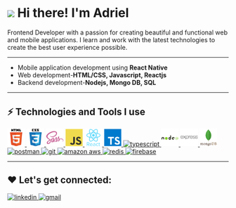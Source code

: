 <h1 align="left"> <img src = "https://raw.githubusercontent.com/MartinHeinz/MartinHeinz/master/wave.gif" width = 30px> Hi there! I'm Adriel </h1>
Frontend Developer with a passion for creating beautiful and functional web and mobile applications. I learn and work with the latest technologies to create the best user experience possible.

---

- Mobile application development using **React Native**
- Web development-**HTML/CSS, Javascript, Reactjs**
- Backend development-**Nodejs, Mongo DB, SQL**

---

<h2 align="left">⚡ Technologies and Tools I use </h2>
<p align="left">
    <a href="https://www.w3.org/html/" target="_blank"> <img src="https://raw.githubusercontent.com/devicons/devicon/master/icons/html5/html5-original-wordmark.svg" alt="html5" width="40" height="40"/> </a>
    <a href="https://www.w3schools.com/css/" target="_blank"> <img src="https://raw.githubusercontent.com/devicons/devicon/master/icons/css3/css3-original-wordmark.svg" alt="css3" width="40" height="40"/> </a>
<a href="https://sass-lang.com" target="_blank"> <img src="https://raw.githubusercontent.com/devicons/devicon/master/icons/sass/sass-original.svg" alt="sass" width="40" height="40"/> </a>
    <a href="https://developer.mozilla.org/en-US/docs/Web/JavaScript" target="_blank"> <img src="https://raw.githubusercontent.com/devicons/devicon/master/icons/javascript/javascript-original.svg" alt="javascript" width="40" height="40"/> </a>
<a href="https://reactjs.org/" target="_blank"> <img src="https://raw.githubusercontent.com/devicons/devicon/master/icons/react/react-original-wordmark.svg" alt="react" width="40" height="40"/> </a>
    <a href="https://www.typescriptlang.org/" target="_blank" rel="noreferrer"> <img src="https://raw.githubusercontent.com/devicons/devicon/master/icons/typescript/typescript-original.svg" alt="typescript" width="40" height="40"/> </a> <a href="https://nextjs.org/" target="_blank" rel="noreferrer"> <img src="https://cdn.jsdelivr.net/gh/devicons/devicon/icons/nextjs/nextjs-original.svg" alt="typescript" width="40" height="40"/> </a>
<a href="https://nodejs.org" target="_blank"> <img src="https://raw.githubusercontent.com/devicons/devicon/master/icons/nodejs/nodejs-original-wordmark.svg" alt="nodejs" width="40" height="40"/> </a>
    <a href="https://expressjs.com" target="_blank"> <img src="https://raw.githubusercontent.com/devicons/devicon/master/icons/express/express-original-wordmark.svg" alt="express" width="40" height="40"/> </a>
    <a href="https://www.mongodb.com/" target="_blank"> <img src="https://raw.githubusercontent.com/devicons/devicon/master/icons/mongodb/mongodb-original-wordmark.svg" alt="mongodb" width="40" height="40"/> </a>
<a href="https://www.postman.com/" target="_blank"> <img src="https://www.vectorlogo.zone/logos/getpostman/getpostman-icon.svg" alt="postman" width="40" height="40"/> </a>
<a href="https://git-scm.com/" target="_blank"> <img src="https://www.vectorlogo.zone/logos/git-scm/git-scm-icon.svg" alt="git" width="40" height="40"/> </a>
<a href="https://azure.microsoft.com/en-us/" target="_blank"> <img src="https://www.vectorlogo.zone/logos/amazon_aws/amazon_aws-ar21.svg" alt="amazon aws" width="40" height="40"/> </a>
 <a href="https://cloud.google.com/" target="_blank"> <img src="https://www.vectorlogo.zone/logos/redis/redis-icon.svg" alt="redis" width="40" height="40"/> </a>
 <a href="https://firebase.google.com/" target="_blank"> <img src="https://www.vectorlogo.zone/logos/mochajs/mochajs-icon.svg" alt="firebase" width="40" height="40"/> </a>
</p>

---

<h2 align="left">❤️ Let's get connected:</h2>

<p align="left">
<a href="https://www.linkedin.com/in/adriel-baez/" target="_blank">
<img src=https://www.vectorlogo.zone/logos/linkedin/linkedin-ar21.svg alt=linkedin style="margin-bottom: 5px;" />
</a>
<a href="mailto:baez.adriel27@gmail.com" target="_blank">
<img src=https://www.vectorlogo.zone/logos/gmail/gmail-ar21.svg alt=gmail style="margin-bottom: 5px;" />
</a>
</p>
